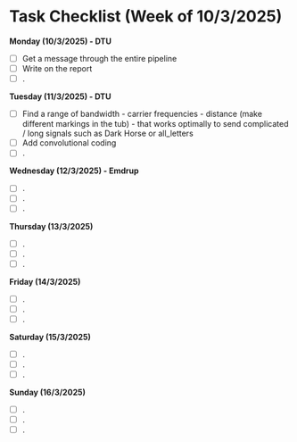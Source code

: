 # Task Checklist (Week of 10/3/2025)

**Monday (10/3/2025) - DTU**

- [ ] Get a message through the entire pipeline
- [ ] Write on the report
- [ ] .

**Tuesday (11/3/2025) - DTU**

- [ ] Find a range of bandwidth - carrier frequencies - distance (make different markings in the tub) - that works optimally to send complicated / long signals such as Dark Horse or all_letters
- [ ] Add convolutional coding
- [ ] .

**Wednesday (12/3/2025) - Emdrup**

- [ ] .
- [ ] .
- [ ] .

**Thursday (13/3/2025)**

- [ ] .
- [ ] .
- [ ] .

**Friday (14/3/2025)**

- [ ] .
- [ ] .
- [ ] .

**Saturday (15/3/2025)**

- [ ] .
- [ ] .
- [ ] .

**Sunday (16/3/2025)**

- [ ] .
- [ ] .
- [ ] .

